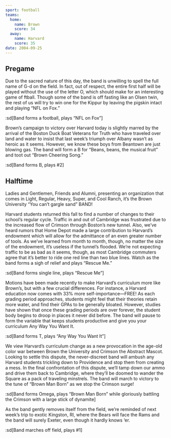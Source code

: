 ```yaml
---
sport: football
teams:
  home:
    name: Brown
    score: 34
  away:
    name: Harvard
    score: 35
date: 2004-09-25
---
```


## Pregame

Due to the sacred nature of this day, the band is unwilling to spell the full name of G-d on the field. In fact, out of respect, the entire first half will be played without the use of the letter O, which should make for an interesting game of ftball. Though some of the band is off fasting like an Olsen twin, the rest of us will try to win one for the Kippur by leaving the pigskin intact and playing “NFL on Fox.”

:sd[Band forms a football, plays “NFL on Fox”]

Brown’s campaign to victory over Harvard today is slightly marred by the arrival of the Boston Duck Boat Veterans for Truth who have traveled over land and water to insist that last week’s triumph over Albany wasn’t as heroic as it seems. However, we know these boys from Beantown are just blowing gas. The band will form a B for “Beans, beans, the musical fruit” and toot out “Brown Cheering Song.”

:sd[Band forms B, plays #2]

## Halftime

Ladies and Gentlemen, Friends and Alumni, presenting an organization that comes in Light, Regular, Heavy, Super, and Cool Ranch, it’s the Brown University “You can’t gargle sand” BAND!

Harvard students returned this fall to find a number of changes to their school’s regular cycle. Traffic in and out of Cambridge was frustrated due to the increased flow of Crimson through Boston’s new tunnel. Also, we’ve heard rumors that Home Depot made a large contribution to Harvard’s endowment which will allow for the admittance of an even greater number of tools. As we’ve learned from month to month, though, no matter the size of the endowment, it’s useless if the tunnel’s flooded. We’re not expecting traffic to be as bad as it seems, though, as most Cambridge commuters agree that it’s better to ride one red line than two blue lines. Watch as the band forms a sigh of relief and plays “Rescue Me.”

:sd[Band forms single line, plays “Rescue Me”]

Motions have been made recently to make Harvard’s curriculum more like Brown’s, but with a few crucial differences. For instance, a Harvard education now comes with 33% more self-importance—FREE! As each grading period approaches, students might feel that their theories retain more water, and find their GPAs to be generally bloated. However, studies have shown that once these grading periods are over forever, the student body begins to droop in places it never did before. The band will pause to form the variable that keeps students productive and give you your curriculum Any Way You Want It.

:sd[Band forms T, plays “Any Way You Want It”]

We view Harvard’s curriculum change as a new provocation in the age-old color war between Brown the University and Crimson the Abstract Mascot. Looking to settle this dispute, the never-discreet band will ambush any Harvard students trickling down to Providence and stop them from creating a mess. In the final confrontation of this dispute, we’ll tamp down our ammo and drive them back to Cambridge, where they’ll be doomed to wander the Square as a pack of traveling minstrels. The band will march to victory to the tune of “Brown Man Born” as we stop the Crimson surge!

:sd[Band forms Omega, plays “Brown Man Born” while gloriously battling the Crimson with a large stick of dynamite]

As the band gently removes itself from the field, we’re reminded of next week’s trip to exotic Kingston, RI, where the Bears will face the Rams and the band will surely Exeter, even though it hardly knows ‘er.

:sd[Band marches off field, plays #1]
